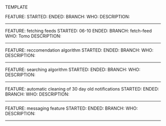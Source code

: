 TEMPLATE

FEATURE: 
STARTED:
ENDED: 
BRANCH:
WHO:
DESCRIPTION:
__________________________________________________________________

FEATURE: fetching feeds
STARTED: 06-10
ENDED: 
BRANCH: fetch-feed
WHO: Tomo
DESCRIPTION:
__________________________________________________________________

FEATURE: reccomendation algorithm 
STARTED:
ENDED: 
BRANCH:
WHO:
DESCRIPTION:
__________________________________________________________________

FEATURE: searching algorithm
STARTED:
ENDED: 
BRANCH:
WHO:
DESCRIPTION:
__________________________________________________________________

FEATURE: automatic cleaning of 30 day old notifications
STARTED:
ENDED: 
BRANCH:
WHO:
DESCRIPTION:
__________________________________________________________________

FEATURE: messaging feature
STARTED:
ENDED: 
BRANCH:
WHO:
DESCRIPTION:
__________________________________________________________________
